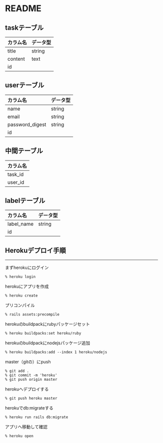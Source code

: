 # README
## taskテーブル
|  カラム名  | データ型  |
|  :---     | :---    |
| title     | string  |
| content   | text    |
| id        |


## userテーブル
|  カラム名          | データ型  |
|  :---            | :---    |
| name             | string  |
| email            | string  |
| password_digest  | string  |
| id               |


## 中間テーブル
|  カラム名   |
|  :---      |
| task_id    |
| user_id    |  



## labelテーブル
|  カラム名   | データ型  |
|  :---      | :---    |
| label_name | string  |
| id         |  


## Herokuデプロイ手順
---
まずherokuにログイン
```
% heroku login
```

herokuにアプリを作成
```
% heroku create
```

プリコンパイル
```
% rails assets:precompile
```

herokuのbuildpackにrubyパッケージセット
```
% heroku buildpacks:set heroku/ruby
```

herokuのbuildpackにnodejsパッケージ追加
```
% heroku buildpacks:add --index 1 heroku/nodejs
```

master（gitの）にpush
```
% git add .
% git commit -m 'heroku'
% git push origin master
```

herokuへデプロイする
```
% git push heroku master
```

herokuでdb:migrateする
```
% heroku run rails db:migrate
```

アプリへ移動して確認
```
% heroku open
```
